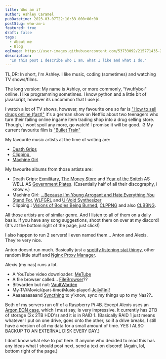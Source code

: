 ```yaml
---
title: Who am i?
author: Ashley Caramel
pubDatetime: 2023-03-07T22:10:33.000+00:00
postSlug: who-am-i
featured: true
draft: false
tags:
  - About me
  - Blog
ogImage: https://user-images.githubusercontent.com/53733092/215771435-25408246-2309-4f8b-a781-1f3d93bdf0ec.png
description:
  "In this post I describe who I am, what I like and what I do."
---
```


TL;DR: In short, I'm Ashley. I like music, coding (sometimes) and watching TV shows/films.

The long version:
My name is Ashley, or more commonly, "fwuffyboi" online.
I like programming sometimes. I know python and a little bit of javascript, however its uncommon that I use js.

I watch a lot of TV shows, however, my favourite one so far is ["How to sell drugs online (fast)"](https://www.themoviedb.org/tv/88236-how-to-sell-drugs-online-fast) it's a german show on Netflix about two teenagers who turn their failing online ingame item trading shop into a drug selling store. Though, I wont spoil any more, go watch! I promise it will be good. :3
My current favourite film is ["Bullet Train"](https://www.themoviedb.org/movie/718930-bullet-train)

My favourite music artists at the time of writing are:
 - [Death Grips](https://genius.com/artists/Death-grips)
 - [Clipping.](https://genius.com/artists/Clipping)
 - [Machine Girl](https://genius.com/artists/Machine-girl)

My favourite albums from those artists are:
 - Death Grips: [Exmilitary](https://genius.com/albums/Death-grips/Exmilitary), [The Money Store](https://genius.com/albums/Death-grips/The-money-store) and [Year of the Snitch](https://genius.com/albums/Death-grips/Year-of-the-snitch) AS WELL AS [Government Plates](https://genius.com/albums/Death-grips/Government-plates). (Essentially half of all their discography, i know 💀.)
 - Machine Girl: [...Because I'm Young Arrogant and Hate Everything You Stand For](https://genius.com/albums/Machine-girl/Because-im-young-arrogant-and-hate-everything-you-stand-for), [WLFGRL](https://genius.com/albums/Machine-girl/Wlfgrl) and [U-Void Synthesizer](https://genius.com/albums/Machine-girl/U-void-synthesizer)
 - Clipping.: [Visions of Bodies Being Burned](https://genius.com/albums/Clipping/Visions-of-bodies-being-burned), [CLPPNG](https://genius.com/albums/Clipping/Clppng) and also [CLBBNG](https://genius.com/albums/Clipping/Clbbng).

All those artists are of similar genre. And I listen to all of them on a daily basis. If you have any song suggestions, shoot them on over at my discord! (It's at the bottom right of the page, just click!)


I also happen to run 2 servers! I even named them... Anton and Alexis. They're very nice.

Anton doesnt run much. Basically just a [spotify listening stat thingy](https://github.com/Yooooomi/your_spotify), other random little stuff and [Nginx Proxy Manager](https://github.com/NginxProxyManager/nginx-proxy-manager).

Alexis (my nas) runs a lot.
 - A YouTube video downloader: [MeTube](https://github.com/alexta69/metube)
 - A file browser called... [FileBrowser](https://github.com/filebrowser/filebrowser)??
 - Bitwarden but not: [VaultWarden](https://github.com/dani-garcia/vaultwarden)
 - ~~My TV/Movie/(part-time)Music player! [JellyFin!!](https://github.com/jellyfin/jellyfin)~~
 - Aaaaaaaaaand [Syncthing](https://github.com/syncthing) to y'know, sync my things up to my Nas??..

Both of my servers run off of a Raspberry Pi 4B. Except Alexis uses an [Argon EON case](https://argon40.myshopify.com/products/argon-eon-pi-nas), which I must say, is very impressive. It currently has 2TB of storage (2x 2TB HDD's) and it is in RAID 1. (Basically RAID 1 just means whatever I put on one drive, goes onto the other, so if a drive breaks, I still have a version of all my data for a small amount of time. YES I ALSO BACKUP TO AN EXTERNAL DISK EVERY DAY.)

I dont know what else to put here. If anyone who decided to read this has any ideas what I should post next, send a text on discord! (Again, lol, bottom right of the page.)
